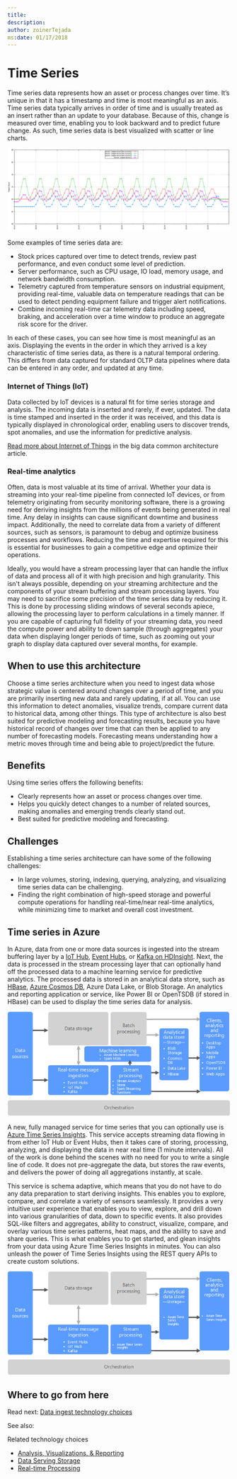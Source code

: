 ```yaml
---
title: 
description: 
author: zoinerTejada
ms:date: 01/17/2018
---
```


# Time Series

Time series data represents how an asset or process changes over time. It’s unique in that it has a timestamp and time is most meaningful as an axis. Time series data typically arrives in order of time and is usually treated as an insert rather than an update to your database. Because of this, change is measured over time, enabling you to look backward and to predict future change. As such, time series data is best visualized with scatter or line charts.

![Time series data visualized in a line chart](./images/time-series-chart.png)

Some examples of time series data are:

- Stock prices captured over time to detect trends, review past performance, and even conduct some level of prediction.
- Server performance, such as CPU usage, IO load, memory usage, and network bandwidth consumption.
- Telemetry captured from temperature sensors on industrial equipment, providing real-time, valuable data on temperature readings that can be used to detect pending equipment failure and trigger alert notifications.
- Combine incoming real-time car telemetry data including speed, braking, and acceleration over a time window to produce an aggregate risk score for the driver.

In each of these cases, you can see how time is most meaningful as an axis. Displaying the events in the order in which they arrived is a key characteristic of time series data, as there is a natural temporal ordering. This differs from data captured for standard OLTP data pipelines where data can be entered in any order, and updated at any time.

### Internet of Things (IoT)

Data collected by IoT devices is a natural fit for time series storage and analysis. The incoming data is inserted and rarely, if ever, updated. The data is time stamped and inserted in the order it was received, and this data is typically displayed in chronological order, enabling users to discover trends, spot anomalies, and use the information for predictive analysis.

[Read more about Internet of Things](../common-architectures/big-data.md#internet-of-things-iot) in the big data common architecture article.

### Real-time analytics

Often, data is most valuable at its time of arrival. Whether your data is streaming into your real-time pipeline from connected IoT devices, or from telemetry originating from security monitoring software, there is a growing need for deriving insights from the millions of events being generated in real time. Any delay in insights can cause significant downtime and business impact. Additionally, the need to correlate data from a variety of different sources, such as sensors, is paramount to debug and optimize business processes and workflows. Reducing the time and expertise required for this is essential for businesses to gain a competitive edge and optimize their operations.

Ideally, you would have a stream processing layer that can handle the influx of data and process all of it with high precision and high granularity. This isn't always possible, depending on your streaming architecture and the components of your stream buffering and stream processing layers. You may need to sacrifice some precision of the time series data by reducing it. This is done by processing sliding windows of several seconds apiece, allowing the processing layer to perform calculations in a timely manner. If you are capable of capturing full fidelity of your streaming data, you need the compute power and ability to down sample (through aggregates) your data when displaying longer periods of time, such as zooming out your graph to display data captured over several months, for example.

## When to use this architecture

Choose a time series architecture when you need to ingest data whose strategic value is centered around changes over a period of time, and you are primarily inserting new data and rarely updating, if at all. You can use this information to detect anomalies, visualize trends, compare current data to historical data, among other things. This type of architecture is also best suited for predictive modeling and forecasting results, because you have historical record of changes over time that can then be applied to any number of forecasting models. Forecasting means understanding how a metric moves through time and being able to project/predict the future.

## Benefits

Using time series offers the following benefits:

* Clearly represents how an asset or process changes over time.
* Helps you quickly detect changes to a number of related sources, making anomalies and emerging trends clearly stand out.
* Best suited for predictive modeling and forecasting.

## Challenges

Establishing a time series architecture can have some of the following challenges:

* In large volumes, storing, indexing, querying, analyzing, and visualizing time series data can be challenging. <!--Since this is the challenges section, saying it can be challening seems like a given. Can you elaborate on what at all?-->
* Finding the right combination of high-speed storage and powerful compute operations for handling real-time/near real-time analytics, while minimizing time to market and overall cost investment.

## Time series in Azure

In Azure, data from one or more data sources is ingested into the stream buffering layer by a [IoT Hub](/azure/iot-hub/), [Event Hubs](/azure/event-hubs/), or [Kafka on HDInsight](/azure/hdinsight/kafka/apache-kafka-introduction). Next, the data is processed in the stream processing layer that can optionally hand off the processed data to a machine learning service for predictive analytics. The processed data is stored in an analytical data store, such as [HBase](/azure/hdinsight/hbase/apache-hbase-overview), [Azure Cosmos DB](/azure/cosmos-db/), Azure Data Lake, or Blob Storage. An analytics and reporting application or service, like Power BI or OpenTSDB (if stored in HBase) can be used to display the time series data for analysis.

![Time Series in Azure](./images/time-series.png) <!--Should be Azure Cosmos DB.Should also have a comma after analytics in the last box.-->

A new, fully managed service for time series that you can optionally use is [Azure Time Series Insights](/azure/time-series-insights/). This service accepts streaming data flowing in from either IoT Hub or Event Hubs, then it takes care of storing, processing, analyzing, and displaying the data in near real time (1 minute intervals). All of the work is done behind the scenes with no need for you to write a single line of code. It does not pre-aggregate the data, but stores the raw events, and delivers the power of doing all aggregations instantly, at scale.

This service is schema adaptive, which means that you do not have to do any data preparation to start deriving insights. This enables you to explore, compare, and correlate a variety of sensors seamlessly. It provides a very intuitive user experience that enables you to view, explore, and drill down into various granularities of data, down to specific events. It also provides SQL-like filters and aggregates, ability to construct, visualize, compare, and overlay various time series patterns, heat maps, and the ability to save and share queries. This is what enables you to get started, and glean insights from your data using Azure Time Series Insights in minutes. You can also unleash the power <!--This seems very marketingese that I haven't seen in these docs before. Just something to think about.--> of Time Series Insights using the REST query APIs to create custom solutions.

![Time Series Insights](./images/time-series-insights.png) <!--Should have a comma after analytics in the last box.-->


## Where to go from here
Read next:
[Data ingest technology choices](../technology-choices/data-ingest.md)

See also:

Related technology choices
- [Analysis, Visualizations, & Reporting](../technology-choices/analysis-visualizations-reporting.md)
- [Data Serving Storage](../technology-choices/data-serving-storage.md)
- [Real-time Processing](../technology-choices/real-time-processing.md)